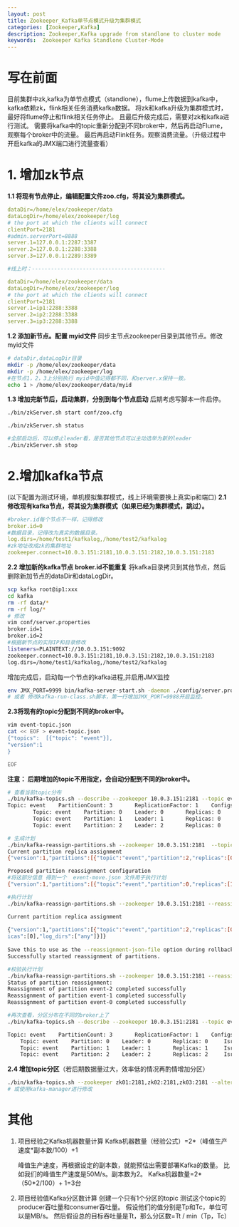 ```yaml
---
layout: post
title: Zookeeper_Kafka单节点模式升级为集群模式
categories: [Zookeeper,Kafka]
description: Zookeeper,Kafka upgrade from standlone to cluster mode
keywords:  Zookeeper Kafka Standlone Cluster-Mode
---
```

# 写在前面
目前集群中zk,kafka为单节点模式（standlone），flume上传数据到kafka中，kafka依赖zk，flink相关任务消费kafka数据。
将zk和kafka升级为集群模式时，最好将flume停止和flink相关任务停止。
且最后升级完成后，需要对zk和kafka进行测试。
需要将kafka中的topic重新分配到不同broker中，然后再启动Flume，观察每个broker中的流量。
最后再启动Flink任务。观察消费流量。（升级过程中开启kafka的JMX端口进行流量查看）
# 1. 增加zk节点
**1.1  将现有节点停止，编辑配置文件zoo.cfg，将其设为集群模式。**
``` yml
dataDir=/home/elex/zookeeper/data
dataLogDir=/home/elex/zookeeper/log
# the port at which the clients will connect
clientPort=2181
#admin.serverPort=8888
server.1=127.0.0.1:2287:3387
server.2=127.0.0.1:2288:3388
server.3=127.0.0.1:2289:3389

#线上时：------------------------------------------

dataDir=/home/elex/zookeeper/data
dataLogDir=/home/elex/zookeeper/log
# the port at which the clients will connect
clientPort=2181
server.1=ip1:2288:3388
server.2=ip2:2288:3388
server.3=ip3:2288:3388

```
**1.2 添加新节点。配置 myid文件**
同步主节点zookeeper目录到其他节点。修改myid文件
``` bash
# dataDir,dataLogDir目录
mkdir -p /home/elex/zookeeper/data
mkdir -p /home/elex/zookeeper/log
#在节点1，2，3上分别执行 myid中值记得都不同，和server.x保持一致。
echo 1 > /home/elex/zookeeper/data/myid
```

**1.3 增加完新节后，启动集群，分别到每个节点启动**
后期考虑写脚本一件启停。
``` bash
./bin/zkServer.sh start conf/zoo.cfg

./bin/zkServer.sh status

#全部启动后，可以停止leader看，是否其他节点可以主动选举为新的leader
./bin/zkServer.sh stop
```

# 2.增加kafka节点
(以下配置为测试环境，单机模拟集群模式，线上环境需要换上真实ip和端口)
**2.1 修改现有kafka节点，将其设为集群模式（如果已经为集群模式，跳过）。**
```yml
#broker.id每个节点不一样，记得修改
broker.id=0
#数据目录，记得改为真实的数据目录。
log.dirs=/home/test1/kafkalog,/home/test2/kafkalog
#zk地址改成zk的集群地址
zookeeper.connect=10.0.3.151:2181,10.0.3.151:2182,10.0.3.151:2183
```

**2.2 增加新的kafka节点** **broker.id不能重复**
将kafka目录拷贝到其他节点，然后删除新加节点的dataDir和dataLogDir。
```bash
scp kafka root@ip1:xxx
cd kafka 
rm -rf data/*
rm -rf log/*
# 修改 
vim conf/server.properties
broker.id=1
broker.id=2
#根据新节点的实际IP和目录修改
listeners=PLAINTEXT://10.0.3.151:9092
zookeeper.connect=10.0.3.151:2181,10.0.3.151:2182,10.0.3.151:2183
log.dirs=/home/test1/kafkalog,/home/test2/kafkalog
```
增加完成后，启动每一个节点的kafka进程,并启用JMX监控
```bash
env JMX_PORT=9999 bin/kafka-server-start.sh -daemon ./config/server.properties &
# 或者 修改kafka-run-class.sh脚本，第一行增加JMX_PORT=9988开启监控。
```

**2.3将现有的topic分配到不同的broker中。**
```bash 
vim event-topic.json
cat << EOF > event-topic.json
{"topics":  [{"topic": "event"}],
"version":1
}

EOF

```
**注意： 后期增加的topic不用指定，会自动分配到不同的broker中。**

```bash 
# 查看当前topic分布
./bin/kafka-topics.sh --describe --zookeeper 10.0.3.151:2181 --topic event
Topic: event    PartitionCount: 3       ReplicationFactor: 1    Configs: 
        Topic: event    Partition: 0    Leader: 0       Replicas: 0     Isr: 0
        Topic: event    Partition: 1    Leader: 1       Replicas: 0     Isr: 1
        Topic: event    Partition: 2    Leader: 2       Replicas: 0     Isr: 2

# 生成计划
./bin/kafka-reassign-partitions.sh --zookeeper 10.0.3.151:2181  --topics-to-move-json-file event-topic.json --broker-list "0,1,2" --generate
Current partition replica assignment
{"version":1,"partitions":[{"topic":"event","partition":2,"replicas":[0],"log_dirs":["any"]},{"topic":"event","partition":1,"replicas":[0],"log_dirs":["any"]},{"topic":"event","partition":0,"replicas":[0],"log_dirs":["any"]}]}

Proposed partition reassignment configuration
#将这部分信息 得到一个  event-move.json 文件用于执行计划
{"version":1,"partitions":[{"topic":"event","partition":0,"replicas":[1],"log_dirs":["any"]},{"topic":"event","partition":2,"replicas":[0],"log_dirs":["any"]},{"topic":"event","partition":1,"replicas":[2],"log_dirs":["any"]}]}

#执行计划
./bin/kafka-reassign-partitions.sh --zookeeper 10.0.3.151:2181 --reassignment-json-file event-move.json --execute

Current partition replica assignment
                                                                                                
{"version":1,"partitions":[{"topic":"event","partition":2,"replicas":[0],"log_dirs":["any"]},{"topic":"event","partition":1,"replicas":[0],"log_dirs":["any"]},{"topic":"event","partition":0,"repl
icas":[0],"log_dirs":["any"]}]}   
                                                                                                
Save this to use as the --reassignment-json-file option during rollback
Successfully started reassignment of partitions.

#校验执行计划
./bin/kafka-reassign-partitions.sh --zookeeper 10.0.3.151:2181 --reassignment-json-file event-move.json  --verify
Status of partition reassignment: 
Reassignment of partition event-2 completed successfully
Reassignment of partition event-1 completed successfully
Reassignment of partition event-0 completed successfully

#再次查看，分区分布在不同的broker上了
./bin/kafka-topics.sh --describe --zookeeper 10.0.3.151:2181 --topic event

Topic: event    PartitionCount: 3       ReplicationFactor: 1    Configs: 
    Topic: event    Partition: 0    Leader: 0       Replicas: 0     Isr: 0
    Topic: event    Partition: 1    Leader: 1       Replicas: 1     Isr: 1
    Topic: event    Partition: 2    Leader: 2       Replicas: 2     Isr: 2

```

**2.4 增加topic分区**（若后期数据量过大，效率低的情况再酌情增加分区）
```bash
./bin/kafka-topics.sh --zookeeper zk01:2181,zk02:2181,zk03:2181 --alter --topic track_pc --partitions 3
# 或使用kafka-manager进行修改

``` 

# 其他
1. 项目经验之Kafka机器数量计算
    Kafka机器数量（经验公式）=2*（峰值生产速度*副本数/100）+1

    峰值生产速度，再根据设定的副本数，就能预估出需要部署Kafka的数量。
    比如我们的峰值生产速度是50M/s。副本数为2。
    Kafka机器数量=2*（50*2/100）+ 1=3台

2. 项目经验值Kafka分区数计算
    创建一个只有1个分区的topic
    测试这个topic的producer吞吐量和consumer吞吐量。
    假设他们的值分别是Tp和Tc，单位可以是MB/s。
    然后假设总的目标吞吐量是Tt，那么分区数=Tt / min（Tp，Tc）

